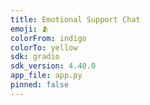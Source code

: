 ```yaml
---
title: Emotional Support Chat
emoji: 🫂
colorFrom: indigo
colorTo: yellow
sdk: gradio
sdk_version: 4.40.0
app_file: app.py
pinned: false
---
```

